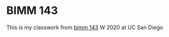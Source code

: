 # BIMM 143

This is my classwork from [bimm 143](https://bioboot.github.io/bimm143_W20/) W 2020 at UC San Diego 
